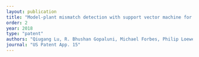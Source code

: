 ```yaml
---
layout: publication
title: "Model-plant mismatch detection with support vector machine for cross-directional process behavior monitoring"
order: 2
year: 2018
type: "patent"
authors: "Qiugang Lu, R. Bhushan Gopaluni, Michael Forbes, Philip Loewen, Johan Backstrom, Guy A. Dumont"
journal: "US Patent App. 15"
---
```

